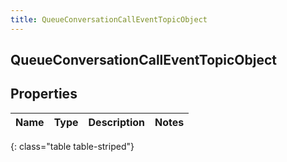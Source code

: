 ```yaml
---
title: QueueConversationCallEventTopicObject
---
```

## QueueConversationCallEventTopicObject


## Properties

| Name | Type | Description | Notes |
| ------------ | ------------- | ------------- | ------------- |
{: class="table table-striped"}



